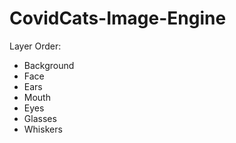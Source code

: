 # CovidCats-Image-Engine

Layer Order:
- Background
- Face
- Ears
- Mouth
- Eyes
- Glasses
- Whiskers